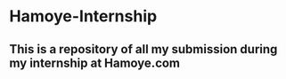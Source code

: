 # Hamoye-Internship
## This is a repository of all my submission during my internship at Hamoye.com
